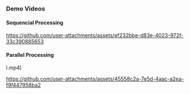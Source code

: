 ### Demo Videos

#### Sequencial Processing 


https://github.com/user-attachments/assets/ef232bbe-d83e-4023-972f-33c390885653




#### Parallel Processing 



l.mp4)

https://github.com/user-attachments/assets/45558c2a-7e5d-4aac-a2ea-f9f447958ba2






